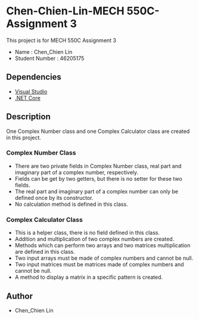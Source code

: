 # Chen-Chien-Lin-MECH 550C-Assignment 3

This project is for MECH 550C Assignment 3
* Name : Chen_Chien Lin
* Student Number : 46205175

## Dependencies
* [Visual Studio](https://visualstudio.microsoft.com/downloads)
* [.NET Core](https://docs.microsoft.com/en-us/dotnet/core/install/sdk?pivots=os-windows)

## Description
One Complex Number class and one Complex Calculator class are created in this project.

### Complex Number Class
* There are two private fields in Complex Number class, real part and imaginary part of a complex number, respectively.
* Fields can be get by two getters, but there is no setter for these two fields.
* The real part and imaginary part of a complex number can only be defined once by its constructor.
* No calculation method is defined in this class.

### Complex Calculator Class
* This is a helper class, there is no field defined in this class.
* Addition and multiplication of two complex numbers are created.
 * Methods which can perform two arrays and two matrices multiplication are defined in this class.
 * Two input arrays must be made of complex numbers and cannot be null.
* Two input matrices must be matrices made of complex numbers and cannot be null.
* A method to display a matrix in a specific pattern is created.

## Author
* Chen_Chien Lin
